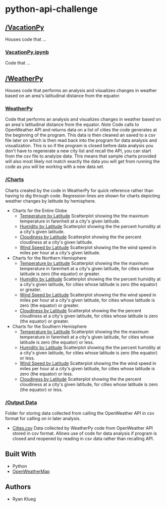 # python-api-challenge
## [/VacationPy](VacationPy)
Houses code that ...
### [VacationPy.ipynb](VacationPy/VacationPy.ipynb)
Code that ...
## [/WeatherPy](WeatherPy)
Houses code that performs an analysis and visualizes changes in weather based on an area's latitudinal distance from the equator.
### [WeatherPy](WeatherPy/WeatherPy.ipynb)
Code that performs an analysis and visualizes changes in weather based on an area's latitudinal distance from the equator.
*Note*
Code calls to OpenWeather API and returns data on a list of cities the code generates at the beginning of the program. This data is then cleaned an saved to a csv file later on which is then read back into the program for data analysis and visualization. This is so if the program is closed before data analysis you don't have to regenerate a new city list and recall the API, you can start from the csv file to analyize data. This means that sample charts provided will also most likely not match exactly the data you will get from running the code as you will be working with a new data set. 
### [/Charts](WeatherPy/Charts)
Charts created by the code in WeatherPy for quick reference rather than having to dig through code. Regression lines are shown for charts depicting weather changes by latitude by hemisphere.
* Charts for the Entire Globe
  * [Temperature by Latitude](WeatherPy/Charts/temp_by_lat.png)
  Scatterplot showing the the maximum temperature in farenheit at a city's given latitude.
  * [Humidity by Latitude](WeatherPy/Charts/humid_by_lat.png)
  Scatterplot showing the the percent humidity at a city's given latitude.
  * [Cloudiness by Latitude](WeatherPy/Charts/cloud_by_lat.png)
  Scatterplot showing the the percent cloudiness at a city's given latitude.
  * [Wind Speed by Latitude](WeatherPy/Charts/wind_by_lat.png)
  Scatterplot showing the the wind speed in miles per hour at a city's given latitude.
* Charts for the Northern Hemisphere
  * [Temperature by Latitude](WeatherPy/Charts/northern_temp_by_lat.png)
  Scatterplot showing the the maximum temperature in farenheit at a city's given latitude, for cities whose latitude is zero (the equator) or greater.
  * [Humidity by Latitude](WeatherPy/Charts/northern_humid_by_lat.png)
  Scatterplot showing the the percent humidity at a city's given latitude, for cities whose latitude is zero (the equator) or greater.
  * [Wind Speed by Latitude](WeatherPy/Charts/northern_wind_by_lat.png)
  Scatterplot showing the the wind speed in miles per hour at a city's given latitude, for cities whose latitude is zero (the equator) or greater.
  * [Cloudiness by Latitude](WeatherPy/Charts/northern_cloud_by_lat.png)
  Scatterplot showing the the percent cloudiness at a city's given latitude, for cities whose latitude is zero (the equator) or greater.
* Charts for the Southern Hemisphere
  * [Temperature by Latitude](WeatherPy/Charts/southern_temp_by_lat.png)
  Scatterplot showing the the maximum temperature in farenheit at a city's given latitude, for cities whose latitude is zero (the equator) or less.
  * [Humidity by Latitude](WeatherPy/Charts/southern_humid_by_lat.png)
  Scatterplot showing the the percent humidity at a city's given latitude, for cities whose latitude is zero (the equator) or less.
  * [Wind Speed by Latitude](WeatherPy/Charts/southern_wind_by_lat.png)
  Scatterplot showing the the wind speed in miles per hour at a city's given latitude, for cities whose latitude is zero (the equator) or less.
  * [Cloudiness by Latitude](WeatherPy/Charts/southern_cloud_by_lat.png)
  Scatterplot showing the the percent cloudiness at a city's given latitude, for cities whose latitude is zero (the equator) or less.
### [/Output Data](WeatherPy/output_data)
Folder for storing data collected from calling the OpenWeather API in csv format for calling on in later analysis.
* [Cities.csv](WeatherPy/output_data/cities.csv)
Data collected by WeatherPy code from OpenWeather API stored in csv format. Allows use of code for data analysis if program is closed and reopened by reading in csv data rather than recalling API.
## Built With
* Python
* [OpenWeatherMap](https://openweathermap.org/current)
## Authors
* Ryan Klueg
